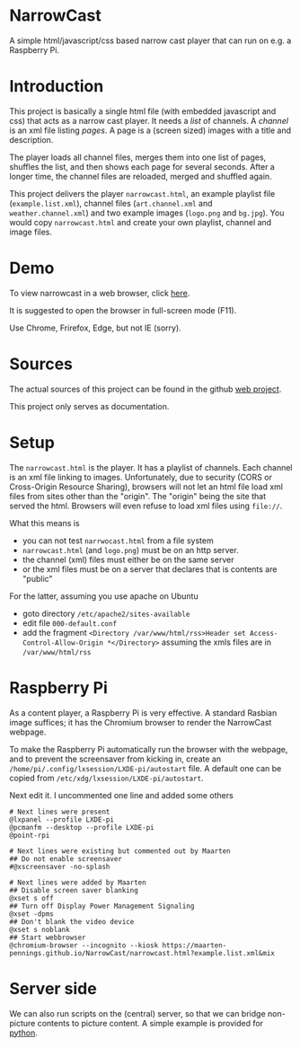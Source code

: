 # NarrowCast
A simple html/javascript/css based narrow cast player that can run on e.g. a Raspberry Pi.


# Introduction
This project is basically a single html file (with embedded javascript and css) that acts as a narrow cast player.
It needs a _list_ of channels. A _channel_ is an xml file listing _pages_.
A page is a (screen sized) images with a title and description.

The player loads all channel files, merges them into one list of pages, shuffles the list, and then shows each page for several seconds.
After a longer time, the channel files are reloaded, merged and shuffled again.

This project delivers the player `narrowcast.html`, an example playlist file (`example.list.xml`),
channel files (`art.channel.xml` and `weather.channel.xml`) and two example images (`logo.png` and `bg.jpg`).
You would copy `narrowcast.html` and create your own playlist, channel and image files.


# Demo
To view narrowcast in a web browser, click 
[here](https://maarten-pennings.github.io/NarrowCast/narrowcast.html?example.list.xml&mix).

It is suggested to open the browser in full-screen mode (F11).

Use Chrome, Frirefox, Edge, but not IE (sorry).


# Sources
The actual sources of this project can be found in the github
[web project](https://github.com/maarten-pennings/maarten-pennings.github.io/tree/master/NarrowCast).

This project only serves as documentation.


# Setup
The `narrowcast.html` is the player.
It has a playlist of channels. Each channel is an xml file linking to images.
Unfortunately, due to security (CORS or Cross-Origin Resource Sharing), 
browsers will not let an html file load xml files from sites other than the "origin".
The "origin" being the site that served the html. Browsers will even refuse to load xml 
files using `file://`.

What this means is
 - you can not test `narrwocast.html` from a file system
 - `narrowcast.html` (and `logo.png`) must be on an http server.
 - the channel (xml) files must either be on the same server
 - or the xml files must be on a server that declares that is contents are "public"
 
For the latter, assuming you use apache on Ubuntu
 - goto directory `/etc/apache2/sites-available`
 - edit file `000-default.conf`
 - add the fragment `<Directory /var/www/html/rss>Header set Access-Control-Allow-Origin *</Directory>`
   assuming the xmls files are in `/var/www/html/rss`


# Raspberry Pi
As a content player, a Raspberry Pi is very effective.
A standard Rasbian image suffices; it has the Chromium browser to render the NarrowCast webpage.

To make the Raspberry Pi automatically run the browser with the webpage, and to prevent the screensaver
from kicking in, create an `/home/pi/.config/lxsession/LXDE-pi/autostart` file. A default one
can be copied from `/etc/xdg/lxsession/LXDE-pi/autostart`.

Next edit it. I uncommented one line and added some others

```
# Next lines were present
@lxpanel --profile LXDE-pi
@pcmanfm --desktop --profile LXDE-pi
@point-rpi

# Next lines were existing but commented out by Maarten
## Do not enable screensaver
#@xscreensaver -no-splash

# Next lines were added by Maarten
## Disable screen saver blanking
@xset s off
## Turn off Display Power Management Signaling
@xset -dpms
## Don't blank the video device
@xset s noblank
## Start webbrowser
@chromium-browser --incognito --kiosk https://maarten-pennings.github.io/NarrowCast/narrowcast.html?example.list.xml&mix
```


# Server side
We can also run scripts on the (central) server, so that we can bridge non-picture contents to picture content.
A simple example is provided for [python](xkcd.channel.py).
